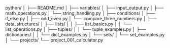 python/ │ ├── README.md │ ├── variables/ │ ├── input_output.py │ ├── math_operations.py │ └── string_handling.py │ ├── conditions/ │ ├── if_else.py │ ├── odd_even.py │ └── compare_three_numbers.py │ ├── data_structures/ │ ├── lists/ │ │ ├── list_basics.py │ │ └── list_operations.py │ ├── tuples/ │ │ └── tuple_examples.py │ ├── dictionaries/ │ │ └── dict_examples.py │ └── sets/ │ └── set_examples.py │ └── projects/ └── project_001_calculator.py